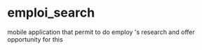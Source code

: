 # emploi_search
mobile application that permit to do employ 's research and offer opportunity for this
